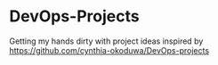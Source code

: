 # DevOps-Projects
Getting my hands dirty with project ideas inspired by https://github.com/cynthia-okoduwa/DevOps-projects
